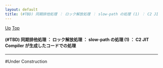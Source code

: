```yaml
---
layout: default
title: (#TBD) 同期排他処理 ： ロック解放処理 ： slow-path の処理 (1) ： C2 JIT Compiler が生成したコードでの処理
---
```

[Up](noqn8CuSLG.html) [Top](../index.html)

#### (#TBD) 同期排他処理 ： ロック解放処理 ： slow-path の処理 (1) ： C2 JIT Compiler が生成したコードでの処理

--- 
#Under Construction





